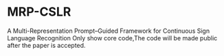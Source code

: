 # MRP-CSLR
A Multi-Representation Prompt–Guided Framework for Continuous Sign Language Recognition
Only show core code,The code will be made public after the paper is accepted.
